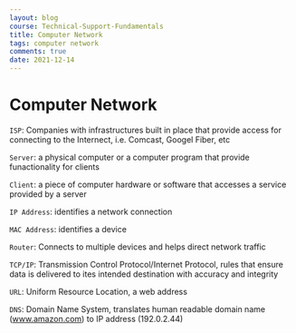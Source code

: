 ```yaml
---
layout: blog
course: Technical-Support-Fundamentals
title: Computer Network
tags: computer network
comments: true
date: 2021-12-14
---
```


# Computer Network

`ISP`: Companies with infrastructures built in place that provide access for connecting to the Internect, i.e. Comcast, Googel Fiber, etc

`Server`: a physical computer or a computer program that provide funactionality for clients

`Client`: a piece of computer hardware or software that accesses a service provided by a server

`IP Address`: identifies a network connection

`MAC Address`: identifies a device

`Router`: Connects to multiple devices and helps direct network traffic

`TCP/IP`: Transmission Control Protocol/Internet Protocol, rules that ensure data is delivered to ites intended destination with accuracy and integrity

`URL`: Uniform Resource Location,  a web address

`DNS`: Domain Name System, translates human readable domain name (www.amazon.com) to IP address (192.0.2.44)
